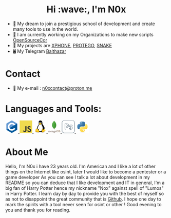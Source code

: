 <h1 align="center">Hi :wave:, I'm N0x</h1>

- 💫 My dream to join a prestigious school of development and create many tools to use in the world.
- :telescope: I am currently working on my Organizations to make new scripts [OpenSourceCor](https://github.com/OpenSourceCor)
- :page_facing_up: My projects are [XPHONE](https://github.com/OpenSourceCor/XPHONE), [PROTEGO](https://github.com/N0xGithub/Protego), [SNAKE](https://github.com/N0xGithub/SNAKE)
- 🖥️ My Telegram [Balthazar](https://t.me/Luksusowa)

<h1 align="left">Contact</h1>

- 📧 My e-mail : n0xcontact@proton.me

<h1 align="left">Languages and Tools:</h1>

<p align="left"> <a href="https://www.cprogramming.com/" target="_blank" rel="noreferrer"> <img src="https://raw.githubusercontent.com/devicons/devicon/master/icons/c/c-original.svg" alt="c" width="40" height="40"/> </a> <a href="https://developer.mozilla.org/en-US/docs/Web/JavaScript" target="_blank" rel="noreferrer"> <img src="https://raw.githubusercontent.com/devicons/devicon/master/icons/javascript/javascript-original.svg" alt="javascript" width="40" height="40"/> </a> <a href="https://www.linux.org/" target="_blank" rel="noreferrer"> <img src="https://raw.githubusercontent.com/devicons/devicon/master/icons/linux/linux-original.svg" alt="linux" width="40" height="40"/> </a> <a href="https://www.mongodb.com/" target="_blank" rel="noreferrer"> <img src="https://raw.githubusercontent.com/devicons/devicon/master/icons/mongodb/mongodb-original-wordmark.svg" alt="mongodb" width="40" height="40"/> </a> <a href="https://www.photoshop.com/en" target="_blank" rel="noreferrer"> <img src="https://raw.githubusercontent.com/devicons/devicon/master/icons/photoshop/photoshop-line.svg" alt="photoshop" width="40" height="40"/> </a> <a href="https://www.python.org" target="_blank" rel="noreferrer"> <img src="https://raw.githubusercontent.com/devicons/devicon/master/icons/python/python-original.svg" alt="python" width="40" height="40"/> </a> </p>

<h1 align="left">About Me</h1>

Hello, I'm N0x i have 23 years old.
I'm American and I like a lot of other things on the Internet like osint, later I would like to become a pentester or a game developer
As you can see I talk a lot about development in my README so you can deduce that I like development and IT in general, I'm a big fan of Harry Potter hence my nickname "Nox" against spell of "Lumos" in Harry Potter.
I learn day by day to provide you with the best of myself so as not to disappoint the great community that is [Github](https://github.com). I hope one day to mark the spirits with a tool never seen for osint or other !
Good evening to you and thank you for reading.
